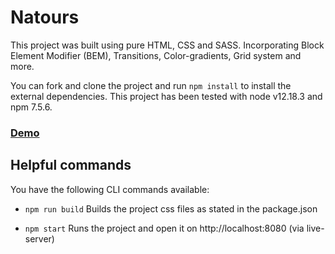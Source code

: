 # Natours
This project was built using pure HTML, CSS and SASS. Incorporating Block Element Modifier (BEM), Transitions, Color-gradients, Grid system and more. 

You can fork and clone the project and run `npm install` to install the external dependencies.
This project has been tested with node v12.18.3 and npm 7.5.6.


### [Demo](https://papiyinks.github.io/nexter)

## Helpful commands

You have the following CLI commands available:

- `npm run build` Builds the project css files as stated in the package.json

- `npm start` Runs the project and open it on http://localhost:8080 (via live-server)

